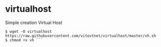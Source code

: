 # virtualhost
Simple creation Virtual Host


```$ cd /usr/local/bin
$ wget -O virtualhost https://raw.githubusercontent.com/vitovtnet/virtualhost/master/vh.sh
$ chmod +x vh ```
